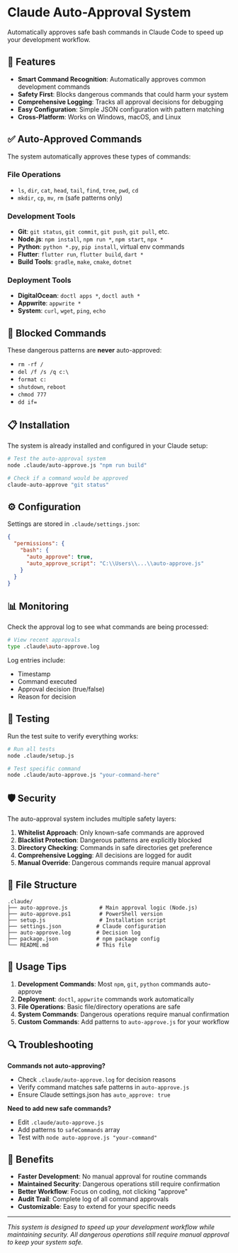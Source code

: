 # Claude Auto-Approval System

Automatically approves safe bash commands in Claude Code to speed up your development workflow.

## 🚀 Features

- **Smart Command Recognition**: Automatically approves common development commands
- **Safety First**: Blocks dangerous commands that could harm your system
- **Comprehensive Logging**: Tracks all approval decisions for debugging
- **Easy Configuration**: Simple JSON configuration with pattern matching
- **Cross-Platform**: Works on Windows, macOS, and Linux

## ✅ Auto-Approved Commands

The system automatically approves these types of commands:

### File Operations
- `ls`, `dir`, `cat`, `head`, `tail`, `find`, `tree`, `pwd`, `cd`
- `mkdir`, `cp`, `mv`, `rm` (safe patterns only)

### Development Tools
- **Git**: `git status`, `git commit`, `git push`, `git pull`, etc.
- **Node.js**: `npm install`, `npm run *`, `npm start`, `npx *`
- **Python**: `python *.py`, `pip install`, virtual env commands
- **Flutter**: `flutter run`, `flutter build`, `dart *`
- **Build Tools**: `gradle`, `make`, `cmake`, `dotnet`

### Deployment Tools  
- **DigitalOcean**: `doctl apps *`, `doctl auth *`
- **Appwrite**: `appwrite *`
- **System**: `curl`, `wget`, `ping`, `echo`

## 🚫 Blocked Commands

These dangerous patterns are **never** auto-approved:
- `rm -rf /`
- `del /f /s /q c:\`
- `format c:`
- `shutdown`, `reboot`
- `chmod 777`
- `dd if=`

## 📋 Installation

The system is already installed and configured in your Claude setup:

```bash
# Test the auto-approval system
node .claude/auto-approve.js "npm run build"

# Check if a command would be approved
claude-auto-approve "git status"
```

## ⚙️ Configuration

Settings are stored in `.claude/settings.json`:

```json
{
  "permissions": {
    "bash": {
      "auto_approve": true,
      "auto_approve_script": "C:\\Users\\...\\auto-approve.js"
    }
  }
}
```

## 📊 Monitoring

Check the approval log to see what commands are being processed:

```bash
# View recent approvals
type .claude\auto-approve.log
```

Log entries include:
- Timestamp
- Command executed
- Approval decision (true/false)
- Reason for decision

## 🔧 Testing

Run the test suite to verify everything works:

```bash
# Run all tests
node .claude/setup.js

# Test specific command
node .claude/auto-approve.js "your-command-here"
```

## 🛡️ Security

The auto-approval system includes multiple safety layers:

1. **Whitelist Approach**: Only known-safe commands are approved
2. **Blacklist Protection**: Dangerous patterns are explicitly blocked  
3. **Directory Checking**: Commands in safe directories get preference
4. **Comprehensive Logging**: All decisions are logged for audit
5. **Manual Override**: Dangerous commands require manual approval

## 📁 File Structure

```
.claude/
├── auto-approve.js          # Main approval logic (Node.js)
├── auto-approve.ps1         # PowerShell version
├── setup.js                 # Installation script
├── settings.json           # Claude configuration
├── auto-approve.log        # Decision log
├── package.json            # npm package config
└── README.md               # This file
```

## 🎯 Usage Tips

1. **Development Commands**: Most `npm`, `git`, `python` commands auto-approve
2. **Deployment**: `doctl`, `appwrite` commands work automatically  
3. **File Operations**: Basic file/directory operations are safe
4. **System Commands**: Dangerous operations require manual confirmation
5. **Custom Commands**: Add patterns to `auto-approve.js` for your workflow

## 🔍 Troubleshooting

**Commands not auto-approving?**
- Check `.claude/auto-approve.log` for decision reasons
- Verify command matches safe patterns in `auto-approve.js`
- Ensure Claude settings.json has `auto_approve: true`

**Need to add new safe commands?**
- Edit `.claude/auto-approve.js`
- Add patterns to `safeCommands` array
- Test with `node auto-approve.js "your-command"`

## 🚀 Benefits

- **Faster Development**: No manual approval for routine commands
- **Maintained Security**: Dangerous operations still require confirmation
- **Better Workflow**: Focus on coding, not clicking "approve"
- **Audit Trail**: Complete log of all command approvals
- **Customizable**: Easy to extend for your specific needs

---

*This system is designed to speed up your development workflow while maintaining security. All dangerous operations still require manual approval to keep your system safe.*